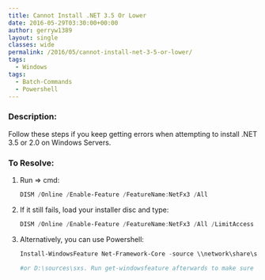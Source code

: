 ```yaml
---
title: Cannot Install .NET 3.5 Or Lower
date: 2016-05-29T03:30:00+00:00
author: gerryw1389
layout: single
classes: wide
permalink: /2016/05/cannot-install-net-3-5-or-lower/
tags:
  - Windows
tags:
  - Batch-Commands
  - Powershell
---
```

<!--more-->

### Description:

Follow these steps if you keep getting errors when attempting to install .NET 3.5 or 2.0 on Windows Servers.

### To Resolve:

1. Run => cmd:

   ```powershell
   DISM /Online /Enable-Feature /FeatureName:NetFx3 /All
   ```

2. If it still fails, load your installer disc and type:

   ```powershell
   DISM /Online /Enable-Feature /FeatureName:NetFx3 /All /LimitAccess /Source:d:\sources\sxs
   ```

3. Alternatively, you can use Powershell:

   ```powershell
   Install-WindowsFeature Net-Framework-Core -source \\network\share\sxs

   #or D:\sources\sxs. Run get-windowsfeature afterwards to make sure it installed.
   ```

